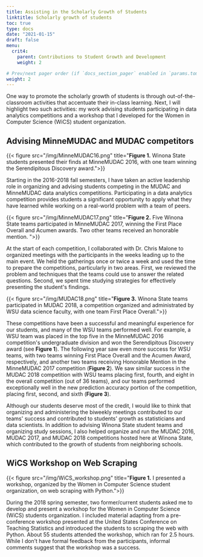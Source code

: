 ```yaml
---
title: Assisting in the Scholarly Growth of Students
linktitle: Scholarly growth of students
toc: true
type: docs
date: "2021-01-15"
draft: false
menu:
  crit4:
    parent: Contributions to Student Growth and Development 
    weight: 2

# Prev/next pager order (if `docs_section_pager` enabled in `params.toml`)
weight: 2
---
```


One way to promote the scholarly growth of students is 
through out-of-the-classroom activities that accentuate their in-class learning.
Next, I will highlight two such activities: my work advising students
participating in data analytics competitions and a workshop that I developed
for the Women in Computer Science (WiCS) student organization.

## Advising MinneMUDAC and MUDAC competitors

{{< figure src="/img/MinneMUDAC16.png" title="**Figure 1.** Winona State students presented their finds at MinneMUDAC 2016, with one team winning the Serendipitous Discovery award.">}}

Starting in the 2016-2018 fall semesters, I have taken an active leadership
role in organizing and advising students competing in the MUDAC and
MinneMUDAC data analytics competitions. Participating in a data analytics
competition provides students a significant opportunity to apply what they
have learned while working on a real-world problem with a team of peers.

{{< figure src="/img/MinneMUDAC17.png" title="**Figure 2.** Five Winona State teams participated in MinneMUDAC 2017, winning the First Place Overall and Acumen awards.  Two other teams received an honorable mention. ">}}

At the start of each competition, I collaborated with Dr. Chris Malone to
organized meetings with the participants in the weeks leading up to the main
event. We held the gatherings once or twice a week and used the time to
prepare the competitions, particularly in two areas. First, we reviewed the
problem and techniques that the teams could use to answer the related
questions. Second, we spent time studying strategies for effectively
presenting the student's findings.

{{< figure src="/img/MUDAC18.png" title="**Figure 3.** Winona State teams participated in MUDAC 2018, a competition organized and administrated by WSU data science faculty, with one team  First Place Overall.">}}

These competitions have been a successful and meaningful experience for our
students, and many of the WSU teams performed well. For example, a WSU team
was placed in the top five in the MinneMUDAC 2016 competition's undergraduate
division and won the Serendipitous Discovery award (see **Figure 1**). The
following year saw even more success for WSU teams, with two teams winning
First Place Overall and the Acumen Award, respectively, and another two teams
receiving Honorable Mention in the MinneMUDAC 2017 competition (**Figure
2**). We saw similar success in the MUDAC 2018 competition with WSU teams
placing first, fourth, and eight in the overall competition (out of 36
teams), and our teams performed exceptionally well in the new prediction
accuracy portion of the competition, placing first, second, and sixth
(**Figure 3**).

Although our students deserve most of the credit, I would like to think that
organizing and administering the biweekly meetings contributed to our teams'
success and contributed to students' growth as statisticians and data
scientists. In addition to advising Winona State student teams and organizing
study sessions, I also helped organize and run the MUDAC 2016, MUDAC 2017,
and MUDAC 2018 competitions hosted here at Winona State, which contributed to
the growth of students from neighboring schools.


## WiCS Workshop on Web Scraping

{{< figure src="/img/WiCS_workshop.png" title="**Figure 1.** I presented a workshop, organized by the Women in Computer Science student organization, on web scraping with Python.">}}

During the 2018 spring semester, two former/current students asked me to
develop and present a workshop for the Women in Computer Science (WiCS)
students organization. I included material adapting from a pre-conference
workshop presented at the United States Conference on Teaching Statistics and
introduced the students to scraping the web with Python. About 55 students
attended the workshop, which ran for 2.5 hours. While I don’t have formal
feedback from the participants, informal comments suggest that the workshop
was a success.